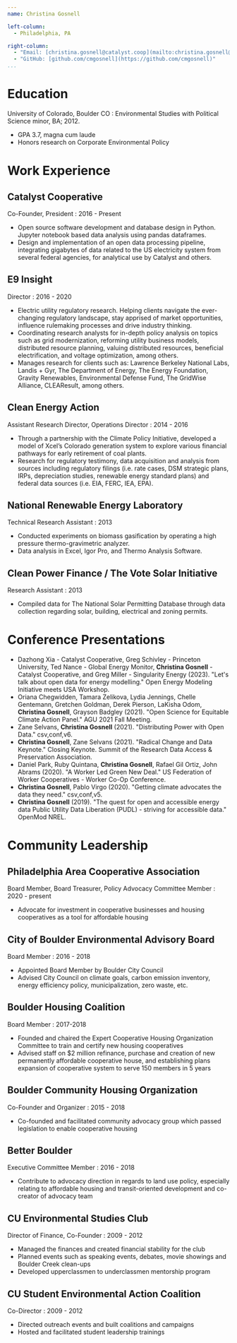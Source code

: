 ```yaml
---
name: Christina Gosnell

left-column:
  - Philadelphia, PA

right-column:
  - "Email: [christina.gosnell@catalyst.coop](mailto:christina.gosnell@catalyst.coop)"
  - "GitHub: [github.com/cmgosnell](https://github.com/cmgosnell)"
...
```


# Education

University of Colorado, Boulder CO
: Environmental Studies with Political Science minor, BA; 2012.

- GPA 3.7, magna cum laude
- Honors research on Corporate Environmental Policy

# Work Experience

## Catalyst Cooperative

Co-Founder, President
: 2016 - Present

- Open source software development and database design in Python. Jupyter notebook based data analysis using pandas dataframes.
- Design and implementation of an open data processing pipeline, integrating gigabytes of data related to the US electricity system from several federal agencies, for analytical use by Catalyst and others.

## E9 Insight

Director
: 2016 - 2020

- Electric utility regulatory research. Helping clients navigate the ever-changing regulatory landscape, stay apprised of market opportunities, influence rulemaking processes and drive industry
thinking.
- Coordinating research analysts for in-depth policy analysis on topics such as grid modernization, reforming utility business models, distributed resource planning, valuing distributed resources,
beneficial electrification, and voltage optimization, among others.
- Manages research for clients such as: Lawrence Berkeley National Labs, Landis + Gyr, The Department of Energy, The Energy Foundation, Gravity Renewables, Environmental Defense Fund, The
GridWise Alliance, CLEAResult, among others.

## Clean Energy Action

Assistant Research Director, Operations Director
: 2014 - 2016

- Through a partnership with the Climate Policy Initiative, developed a model of Xcel’s Colorado generation system to explore various financial pathways for early retirement of coal plants.
- Research for regulatory testimony, data acquisition and analysis from sources including regulatory filings (i.e. rate cases, DSM strategic plans, IRPs, depreciation studies, renewable energy standard plans) and federal data sources (i.e. EIA, FERC, IEA, EPA).

## National Renewable Energy Laboratory

Technical Research Assistant
: 2013

- Conducted experiments on biomass gasification by operating a high pressure thermo-gravimetric analyzer.
- Data analysis in Excel, Igor Pro, and Thermo Analysis Software.

## Clean Power Finance / The Vote Solar Initiative

Research Assistant
: 2013

- Compiled data for The National Solar Permitting Database through data collection regarding solar, building, electrical and zoning permits.

# Conference Presentations

- Dazhong Xia - Catalyst Cooperative,  Greg Schivley - Princeton University, Ted Nance - Global Energy Monitor, **Christina Gosnell** - Catalyst Cooperative, and Greg Miller - Singularity Energy (2023). "Let's talk about open data for energy modelling." Open Energy Modeling Initiative meets USA Workshop.
- Oriana Chegwidden, Tamara Zelikova, Lydia Jennings, Chelle Gentemann, Gretchen Goldman, Derek Pierson, LaKisha Odom, **Christina Gosnell**, Grayson Badgley (2021). "Open Science for Equitable Climate Action Panel." AGU 2021 Fall Meeting.
- Zane Selvans, **Christina Gosnell** (2021). "Distributing Power with Open Data." csv,conf,v6.
- **Christina Gosnell**, Zane Selvans (2021). "Radical Change and Data Keynote." Closing Keynote. Summit of the Research Data Access & Preservation Association.
- Daniel Park, Ruby Quintana, **Christina Gosnell**, Rafael Gil Ortiz, John
Abrams (2020). "A Worker Led Green New Deal." US Federation of Worker Cooperatives - Worker Co-Op Conference.
- **Christina Gosnell**, Pablo Virgo (2020). "Getting climate advocates the data they need." csv,conf,v5.
- **Christina Gosnell** (2019). "The quest for open and accessible energy data Public Utility Data Liberation (PUDL) - striving for accessible data." OpenMod NREL.

# Community Leadership

## Philadelphia Area Cooperative Association

Board Member, Board Treasurer, Policy Advocacy Committee Member
: 2020 - present

- Advocate for investment in cooperative businesses and housing cooperatives as a tool for affordable housing

## City of Boulder Environmental Advisory Board

Board Member
: 2016 - 2018

- Appointed Board Member by Boulder City Council
- Advised City Council on climate goals, carbon emission inventory, energy efficiency policy, municipalization, zero waste, etc.

## Boulder Housing Coalition

Board Member
: 2017-2018

- Founded and chaired the Expert Cooperative Housing Organization Committee to train and certify new housing cooperatives
- Advised staff on $2 million refinance, purchase and creation of new permanently affordable cooperative house, and establishing plans expansion of cooperative system to serve 150 members in 5 years

## Boulder Community Housing Organization

Co-Founder and Organizer
: 2015 - 2018

- Co-founded and facilitated community advocacy group which passed legislation to enable cooperative housing

## Better Boulder

Executive Committee Member
: 2016 - 2018

- Contribute to advocacy direction in regards to land use policy, especially relating to affordable housing and transit-oriented development and co-creator of advocacy team

## CU Environmental Studies Club

Director of Finance, Co-Founder
: 2009 - 2012

- Managed the finances and created financial stability for the club
- Planned events such as speaking events, debates, movie showings and Boulder Creek clean-ups
- Developed upperclassmen to underclassmen mentorship program

## CU Student Environmental Action Coalition

Co-Director
: 2009 - 2012

- Directed outreach events and built coalitions and campaigns
- Hosted and facilitated student leadership trainings
